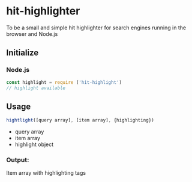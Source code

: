 # hit-highlighter
To be a small and simple hit highlighter for search engines running in the browser and Node.js

## Initialize

### Node.js
```javaScript
const highlight = require ('hit-highlight')
// highlight available
```

## Usage

```javaScript
hightlight([query array], [item array], {highlighting})
```

* query array
* item array
* highlight object

### Output:
Item array with highlighting tags
